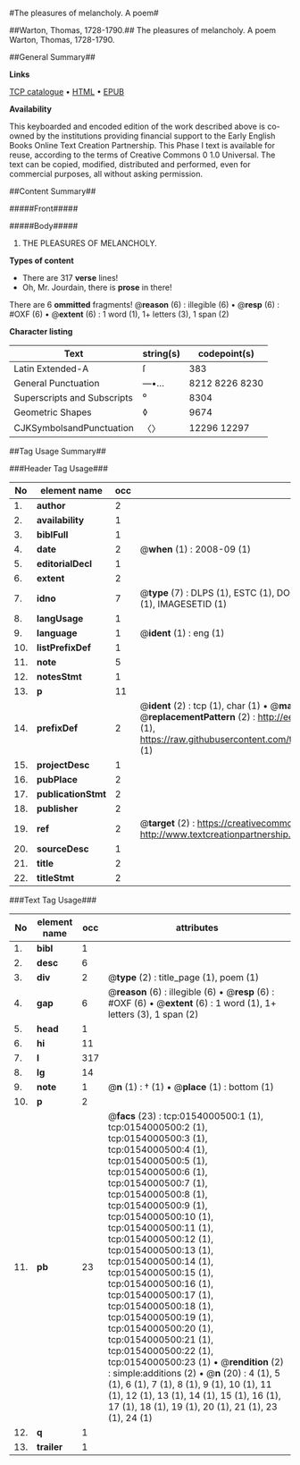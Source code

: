 #The pleasures of melancholy. A poem#

##Warton, Thomas, 1728-1790.##
The pleasures of melancholy. A poem
Warton, Thomas, 1728-1790.

##General Summary##

**Links**

[TCP catalogue](http://www.ota.ox.ac.uk/tcp/)  • 
[HTML](http://tei.it.ox.ac.uk/tcp/Texts-HTML/free/004/004807961.html)  • 
[EPUB](http://tei.it.ox.ac.uk/tcp/Texts-EPUB/free/004/004807961.epub)

**Availability**

This keyboarded and encoded edition of the
	       work described above is co-owned by the institutions
	       providing financial support to the Early English Books
	       Online Text Creation Partnership. This Phase I text is
	       available for reuse, according to the terms of Creative
	       Commons 0 1.0 Universal. The text can be copied,
	       modified, distributed and performed, even for
	       commercial purposes, all without asking permission.


##Content Summary##

#####Front#####

#####Body#####

1. THE PLEASURES OF MELANCHOLY.

**Types of content**

  * There are 317 **verse** lines!
  * Oh, Mr. Jourdain, there is **prose** in there!

There are 6 **ommitted** fragments! 
 @__reason__ (6) : illegible (6)  •  @__resp__ (6) : #OXF (6)  •  @__extent__ (6) : 1 word (1), 1+ letters (3), 1 span (2)

**Character listing**


|Text|string(s)|codepoint(s)|
|---|---|---|
|Latin Extended-A|ſ|383|
|General Punctuation|—•…|8212 8226 8230|
|Superscripts             and Subscripts|⁰|8304|
|Geometric Shapes|◊|9674|
|CJKSymbolsandPunctuation|〈〉|12296 12297|

##Tag Usage Summary##

###Header Tag Usage###

|No|element name|occ|attributes|
|---|---|---|---|
|1.|__author__|2||
|2.|__availability__|1||
|3.|__biblFull__|1||
|4.|__date__|2| @__when__ (1) : 2008-09 (1)|
|5.|__editorialDecl__|1||
|6.|__extent__|2||
|7.|__idno__|7| @__type__ (7) : DLPS (1), ESTC (1), DOCNO (1), TCP (1), GALEDOCNO (1), CONTENTSET (1), IMAGESETID (1)|
|8.|__langUsage__|1||
|9.|__language__|1| @__ident__ (1) : eng (1)|
|10.|__listPrefixDef__|1||
|11.|__note__|5||
|12.|__notesStmt__|1||
|13.|__p__|11||
|14.|__prefixDef__|2| @__ident__ (2) : tcp (1), char (1)  •  @__matchPattern__ (2) : ([0-9\-]+):([0-9IVX]+) (1), (.+) (1)  •  @__replacementPattern__ (2) : http://eebo.chadwyck.com/downloadtiff?vid=$1&page=$2 (1), https://raw.githubusercontent.com/textcreationpartnership/Texts/master/tcpchars.xml#$1 (1)|
|15.|__projectDesc__|1||
|16.|__pubPlace__|2||
|17.|__publicationStmt__|2||
|18.|__publisher__|2||
|19.|__ref__|2| @__target__ (2) : https://creativecommons.org/publicdomain/zero/1.0/ (1), http://www.textcreationpartnership.org/docs/. (1)|
|20.|__sourceDesc__|1||
|21.|__title__|2||
|22.|__titleStmt__|2||


###Text Tag Usage###

|No|element name|occ|attributes|
|---|---|---|---|
|1.|__bibl__|1||
|2.|__desc__|6||
|3.|__div__|2| @__type__ (2) : title_page (1), poem (1)|
|4.|__gap__|6| @__reason__ (6) : illegible (6)  •  @__resp__ (6) : #OXF (6)  •  @__extent__ (6) : 1 word (1), 1+ letters (3), 1 span (2)|
|5.|__head__|1||
|6.|__hi__|11||
|7.|__l__|317||
|8.|__lg__|14||
|9.|__note__|1| @__n__ (1) : † (1)  •  @__place__ (1) : bottom (1)|
|10.|__p__|2||
|11.|__pb__|23| @__facs__ (23) : tcp:0154000500:1 (1), tcp:0154000500:2 (1), tcp:0154000500:3 (1), tcp:0154000500:4 (1), tcp:0154000500:5 (1), tcp:0154000500:6 (1), tcp:0154000500:7 (1), tcp:0154000500:8 (1), tcp:0154000500:9 (1), tcp:0154000500:10 (1), tcp:0154000500:11 (1), tcp:0154000500:12 (1), tcp:0154000500:13 (1), tcp:0154000500:14 (1), tcp:0154000500:15 (1), tcp:0154000500:16 (1), tcp:0154000500:17 (1), tcp:0154000500:18 (1), tcp:0154000500:19 (1), tcp:0154000500:20 (1), tcp:0154000500:21 (1), tcp:0154000500:22 (1), tcp:0154000500:23 (1)  •  @__rendition__ (2) : simple:additions (2)  •  @__n__ (20) : 4 (1), 5 (1), 6 (1), 7 (1), 8 (1), 9 (1), 10 (1), 11 (1), 12 (1), 13 (1), 14 (1), 15 (1), 16 (1), 17 (1), 18 (1), 19 (1), 20 (1), 21 (1), 23 (1), 24 (1)|
|12.|__q__|1||
|13.|__trailer__|1||
